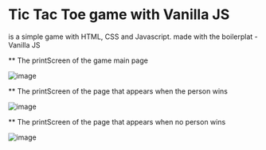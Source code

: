 # Tic Tac Toe game with Vanilla JS

is a simple game with HTML, CSS and Javascript.
made with the boilerplat - Vanilla JS

** The printScreen of the game main page

![image](https://github.com/Placito/Tic-Tac-Toe_game/assets/101410421/01d44249-5a8e-439c-9588-267fa119eb26)

** The printScreen of the page that appears when the person wins

![image](https://github.com/Placito/Tic-Tac-Toe_game/assets/101410421/788a7f47-03b1-478c-829e-44611ec99dc5)

** The printScreen of the page that appears when no person wins

![image](https://github.com/Placito/Tic-Tac-Toe_game/assets/101410421/f43018ab-8dff-4ee8-b15e-431bf2e8cca3)
